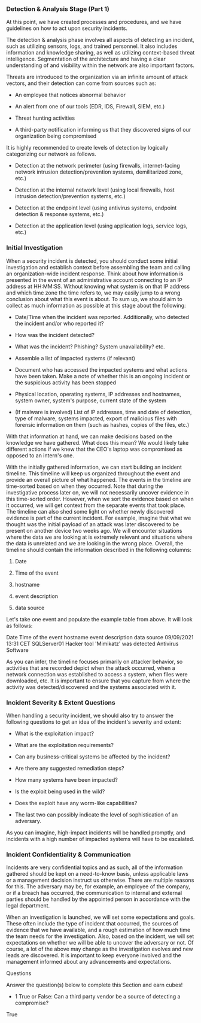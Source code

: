 <h3>Detection & Analysis Stage (Part 1)</h3>

At this point, we have created processes and procedures, and we have guidelines on how to act upon security incidents.

The detection & analysis phase involves all aspects of detecting an incident, such as utilizing sensors, logs, and trained personnel. It also includes information and knowledge sharing, as well as utilizing context-based threat intelligence. Segmentation of the architecture and having a clear understanding of and visibility within the network are also important factors.

Threats are introduced to the organization via an infinite amount of attack vectors, and their detection can come from sources such as:

- An employee that notices abnormal behavior

- An alert from one of our tools (EDR, IDS, Firewall, SIEM, etc.)

- Threat hunting activities

- A third-party notification informing us that they discovered signs of our organization being compromised

It is highly recommended to create levels of detection by logically categorizing our network as follows.

- Detection at the network perimeter (using firewalls, internet-facing network intrusion detection/prevention systems, demilitarized zone, etc.)

- Detection at the internal network level (using local firewalls, host intrusion detection/prevention systems, etc.)

- Detection at the endpoint level (using antivirus systems, endpoint detection & response systems, etc.)

- Detection at the application level (using application logs, service logs, etc.)

<h3>Initial Investigation</h3>

When a security incident is detected, you should conduct some initial investigation and establish context before assembling the team and calling an organization-wide incident response. Think about how information is presented in the event of an administrative account connecting to an IP address at HH:MM:SS. Without knowing what system is on that IP address and which time zone the time refers to, we may easily jump to a wrong conclusion about what this event is about. To sum up, we should aim to collect as much information as possible at this stage about the following:

- Date/Time when the incident was reported. Additionally, who detected the incident and/or who reported it?

- How was the incident detected?

- What was the incident? Phishing? System unavailability? etc.

- Assemble a list of impacted systems (if relevant)

- Document who has accessed the impacted systems and what actions have been taken. Make a note of whether this is an ongoing incident or the suspicious activity has been stopped

- Physical location, operating systems, IP addresses and hostnames, system owner, system's purpose, current state of the system

- (If malware is involved) List of IP addresses, time and date of detection, type of malware, systems impacted, export of malicious files with forensic information on them (such as hashes, copies of the files, etc.)

With that information at hand, we can make decisions based on the knowledge we have gathered. What does this mean? We would likely take different actions if we knew that the CEO's laptop was compromised as opposed to an intern's one.

With the initially gathered information, we can start building an incident timeline. This timeline will keep us organized throughout the event and provide an overall picture of what happened. The events in the timeline are time-sorted based on when they occurred. Note that during the investigative process later on, we will not necessarily uncover evidence in this time-sorted order. However, when we sort the evidence based on when it occurred, we will get context from the separate events that took place. The timeline can also shed some light on whether newly discovered evidence is part of the current incident. For example, imagine that what we thought was the initial payload of an attack was later discovered to be present on another device two weeks ago. We will encounter situations where the data we are looking at is extremely relevant and situations where the data is unrelated and we are looking in the wrong place. Overall, the timeline should contain the information described in the following columns:

1. Date

2. Time of the event

3. hostname

4. event description

5. data source

Let's take one event and populate the example table from above. It will look as follows:

Date Time of the event hostname event description data source
09/09/2021 13:31 CET SQLServer01 Hacker tool 'Mimikatz' was detected Antivirus Software

As you can infer, the timeline focuses primarily on attacker behavior, so activities that are recorded depict when the attack occurred, when a network connection was established to access a system, when files were downloaded, etc. It is important to ensure that you capture from where the activity was detected/discovered and the systems associated with it.

<h3>Incident Severity & Extent Questions</h3>

When handling a security incident, we should also try to answer the following questions to get an idea of the incident's severity and extent:

- What is the exploitation impact?

- What are the exploitation requirements?

- Can any business-critical systems be affected by the incident?

- Are there any suggested remediation steps?

- How many systems have been impacted?

- Is the exploit being used in the wild?

- Does the exploit have any worm-like capabilities?

- The last two can possibly indicate the level of sophistication of an adversary.

As you can imagine, high-impact incidents will be handled promptly, and incidents with a high number of impacted systems will have to be escalated.

<h3>Incident Confidentiality & Communication</h3>

Incidents are very confidential topics and as such, all of the information gathered should be kept on a need-to-know basis, unless applicable laws or a management decision instruct us otherwise. There are multiple reasons for this. The adversary may be, for example, an employee of the company, or if a breach has occurred, the communication to internal and external parties should be handled by the appointed person in accordance with the legal department.

When an investigation is launched, we will set some expectations and goals. These often include the type of incident that occurred, the sources of evidence that we have available, and a rough estimation of how much time the team needs for the investigation. Also, based on the incident, we will set expectations on whether we will be able to uncover the adversary or not. Of course, a lot of the above may change as the investigation evolves and new leads are discovered. It is important to keep everyone involved and the management informed about any advancements and expectations.

Questions

Answer the question(s) below to complete this Section and earn cubes!

- 1 True or False: Can a third party vendor be a source of detecting a compromise?

True
